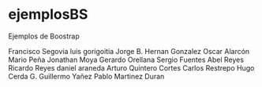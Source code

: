 # ejemplosBS
Ejemplos de Boostrap

Francisco Segovia
luis gorigoitia
Jorge B.
Hernan Gonzalez
Oscar Alarcón
Mario Peña
Jonathan Moya
Gerardo Orellana
Sergio Fuentes
Abel Reyes
Ricardo Reyes
daniel araneda
Arturo Quintero Cortes
Carlos Restrepo
Hugo Cerda G.
Guillermo Yañez
Pablo Martinez Duran